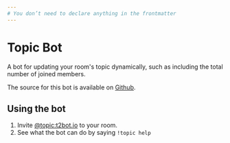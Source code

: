 ```yaml
---
# You don’t need to declare anything in the frontmatter
---
```


# Topic Bot

A bot for updating your room's topic dynamically, such as including the total number of joined members.

The source for this bot is available on [Github](https://github.com/turt2live/matrix-topic-bot).


## Using the bot

1. Invite [@topic:t2bot.io](https://matrix.to/#/@topic:t2bot.io) to your room.
2. See what the bot can do by saying `!topic help`
